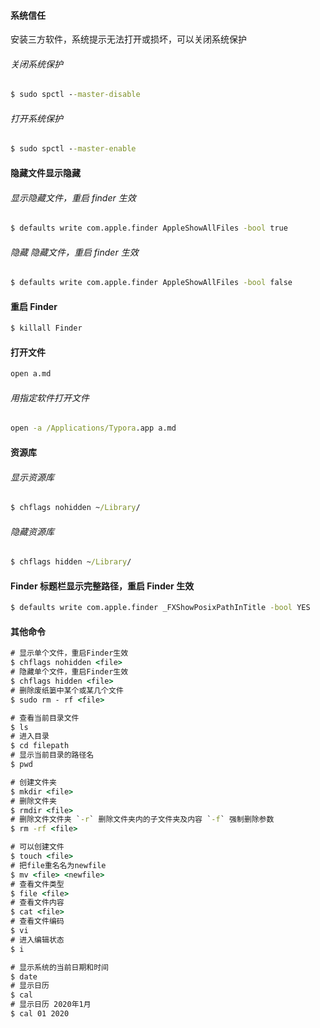 #### 系统信任

安装三方软件，系统提示无法打开或损坏，可以关闭系统保护

###### 关闭系统保护

```cmd
$ sudo spctl --master-disable
```

###### 打开系统保护

```cmd
$ sudo spctl --master-enable
```



#### 隐藏文件显示隐藏

###### 显示隐藏文件，重启 finder 生效

```cmd
$ defaults write com.apple.finder AppleShowAllFiles -bool true
```

###### 隐藏 隐藏文件，重启 finder 生效

```cmd
$ defaults write com.apple.finder AppleShowAllFiles -bool false
```



#### 重启 Finder

```cmd
$ killall Finder
```



#### 打开文件

```cmd
open a.md
```

###### 用指定软件打开文件

```cmd
open -a /Applications/Typora.app a.md
```



#### 资源库

###### 显示资源库

```cmd
$ chflags nohidden ~/Library/
```

###### 隐藏资源库

```cmd
$ chflags hidden ~/Library/
```



#### Finder 标题栏显示完整路径，重启 Finder 生效

```cmd
$ defaults write com.apple.finder _FXShowPosixPathInTitle -bool YES
```



#### 其他命令

```cmd
# 显示单个文件，重启Finder生效
$ chflags nohidden <file>
# 隐藏单个文件，重启Finder生效
$ chflags hidden <file>
# 删除废纸篓中某个或某几个文件
$ sudo rm - rf <file>

# 查看当前目录文件
$ ls
# 进入目录
$ cd filepath
# 显示当前目录的路径名 
$ pwd

# 创建文件夹
$ mkdir <file> 
# 删除文件夹
$ rmdir <file>
# 删除文件文件夹 `-r` 删除文件夹内的子文件夹及内容 `-f` 强制删除参数
$ rm -rf <file>

# 可以创建文件
$ touch <file>
# 把file重名名为newfile
$ mv <file> <newfile>
# 查看文件类型
$ file <file>
# 查看文件内容
$ cat <file> 
# 查看文件编码
$ vi
# 进入编辑状态
$ i 

# 显示系统的当前日期和时间
$ date
# 显示日历
$ cal 
# 显示日历 2020年1月
$ cal 01 2020
```










